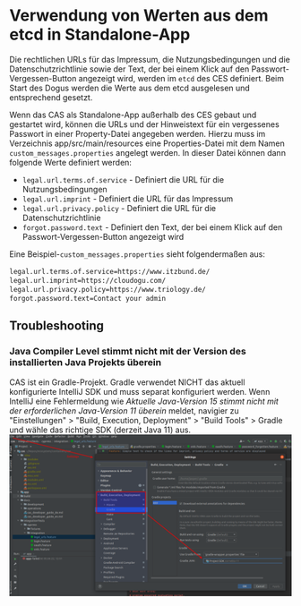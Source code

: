 # Verwendung von Werten aus dem etcd in Standalone-App

Die rechtlichen URLs für das Impressum, die Nutzungsbedingungen und die Datenschutzrichtlinie sowie der Text, der
bei einem Klick auf den Passwort-Vergessen-Button angezeigt wird, werden im `etcd` des CES definiert. Beim Start des
Dogus werden die Werte aus dem etcd ausgelesen und entsprechend gesetzt.

Wenn das CAS als Standalone-App außerhalb des CES gebaut und gestartet wird, können die URLs und der Hinweistext für ein
vergessenes Passwort in einer Property-Datei angegeben werden. Hierzu muss im Verzeichnis 
app/src/main/resources eine Properties-Datei mit dem Namen `custom_messages.properties` angelegt werden. In dieser
Datei können dann folgende Werte definiert werden:

- `legal.url.terms.of.service` - Definiert die URL für die Nutzungsbedingungen 
- `legal.url.imprint` - Definiert die URL für das Impressum
- `legal.url.privacy.policy` - Definiert die URL für die Datenschutzrichtlinie 
- `forgot.password.text` - Definiert den Text, der bei einem Klick auf den Passwort-Vergessen-Button angezeigt wird

Eine Beispiel-`custom_messages.properties` sieht folgendermaßen aus:
```
legal.url.terms.of.service=https://www.itzbund.de/
legal.url.imprint=https://cloudogu.com/
legal.url.privacy.policy=https://www.triology.de/
forgot.password.text=Contact your admin
```
## Troubleshooting

### Java Compiler Level stimmt nicht mit der Version des installierten Java Projekts überein
CAS ist ein Gradle-Projekt. Gradle verwendet NICHT das aktuell konfigurierte IntelliJ SDK und muss separat konfiguriert werden.
Wenn IntelliJ eine Fehlermeldung wie *Aktuelle Java-Version 15 stimmt nicht mit der erforderlichen Java-Version 11 überein* meldet, navigier zu
"Einstellungen" > "Build, Execution, Deployment" > "Build Tools" > Gradle und wähle das richtige SDK (derzeit Java 11) aus.
![sdk für gradle konfigurieren](figures/gradle_java_sdk.png)
